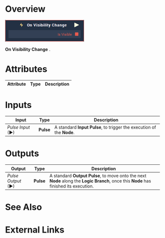 # Overview

![The On Visibility Change Node.](../../../.gitbook/assets/node-on-visibility-change.png)

**On Visibility Change** .

# Attributes

|Attribute|Type|Description|
|---|---|---|

# Inputs

|Input|Type|Description|
|---|---|---|
|*Pulse Input* (►)|**Pulse**|A standard **Input Pulse**, to trigger the execution of the **Node**.|

# Outputs

|Output|Type|Description|
|---|---|---|
|*Pulse Output* (►)|**Pulse**|A standard **Output Pulse**, to move onto the next **Node** along the **Logic Branch**, once this **Node** has finished its execution.|

# See Also

# External Links

